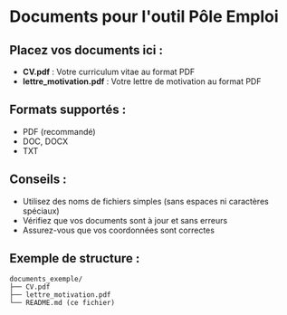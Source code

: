 # Documents pour l'outil Pôle Emploi

## Placez vos documents ici :

- **CV.pdf** : Votre curriculum vitae au format PDF
- **lettre_motivation.pdf** : Votre lettre de motivation au format PDF

## Formats supportés :
- PDF (recommandé)
- DOC, DOCX
- TXT

## Conseils :
- Utilisez des noms de fichiers simples (sans espaces ni caractères spéciaux)
- Vérifiez que vos documents sont à jour et sans erreurs
- Assurez-vous que vos coordonnées sont correctes

## Exemple de structure :
```
documents_exemple/
├── CV.pdf
├── lettre_motivation.pdf
└── README.md (ce fichier)
```
